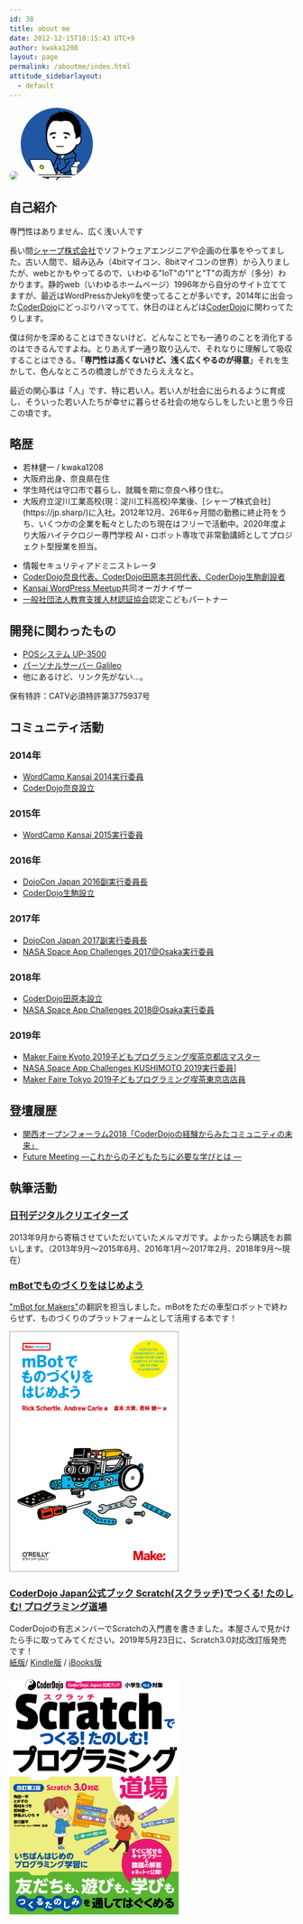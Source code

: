 ```yaml
---
id: 38
title: about me
date: 2012-12-15T10:15:43 UTC+9
author: kwaka1208
layout: page
permalink: /aboutme/index.html
attitude_sidebarlayout:
  - default
---
```

<section id="aboutme">
<img src="https://avatars.githubusercontent.com/{{ page.author }}" style="border-radius: 64px; width: 128px;">
<img src="/assets/images/aboutme/kwaka1208.png" style="border-radius: 64px; width: 128px;">

<div class="sns-icon">
	<a href="https://twitter.com/kwaka1208" target="blank"><i class="fa fa-twitter"></i></a>
	<a href="https://www.instagram.com/kwaka1208/" target="blank"><i class="fa fa-instagram"></i></a>
	<a href="https://facebook.com/kwaka1208" target="blank"><i class="fa fa-facebook"></i></a>
	<a href="https://www.pinterest.jp/kwaka1208/" target="blank"><i class="fa fa-pinterest"></i></a>
	<a href="https://amzn.to/2s9Jwh5" target="blank"><i class="fa fa-amazon"></i></a>
</div>

<h2>自己紹介</h2>
<span class="tag-line">専門性はありません、広く浅い人です</span>
<p>
	長い間<a href="https://jp.sharp/" target="_blank">シャープ株式会社</a>でソフトウェアエンジニアや企画の仕事をやってました。古い人間で、組み込み（4bitマイコン、8bitマイコンの世界）から入りましたが、webとかもやってるので、いわゆる"IoT"の"I"と"T"の両方が（多分）わかります。静的web（いわゆるホームページ）1996年から自分のサイト立ててますが、最近はWordPressかJekyllを使ってることが多いです。2014年に出会った<a href="https://coderdojo.com/" target="_blank">CoderDojo</a>にどっぷりハマってて、休日のほとんどは<a href="https://coderdojo.com/" target="_blank">CoderDojo</a>に関わってたりします。
</p>
<p>
	僕は何かを深めることはできないけど、どんなことでも一通りのことを消化するのはできるんですよね。とりあえず一通り取り込んで、それなりに理解して吸収することはできる。「<strong>専門性は高くないけど、浅く広くやるのが得意</strong>」それを生かして、色んなところの橋渡しができたらええなと。
</p>
<p>
	最近の関心事は「人」です、特に若い人。若い人が社会に出られるように育成し、そういった若い人たちが幸せに暮らせる社会の地ならしをしたいと思う今日この頃です。
</p>
<h2>略歴</h2>
<ul class="no-list-mark">
	<li>若林健一 / kwaka1208</li>
	<li>大阪府出身、奈良県在住</li>
	<li>学生時代は守口市で暮らし、就職を期に奈良へ移り住む。</li>
	<li>
		大阪府立淀川工業高校(現：淀川工科高校)卒業後、[シャープ株式会社](https://jp.sharp/)に入社。2012年12月、26年6ヶ月間の勤務に終止符をうち、いくつかの企業を転々としたのち現在はフリーで活動中。2020年度より大阪ハイテクロジー専門学校 AI・ロボット専攻で非常勤講師としてプロジェクト型授業を担当。
	</li>
</ul>
<ul>
	<li>情報セキュリティアドミニストレータ</li>
	<li><a href="/CoderDojo" target="_blank">CoderDojo奈良代表、CoderDojo田原本共同代表、CoderDojo生駒創設者</a></li>
	<li><a href="https://www.meetup.com/ja-JP/Kansai-WordPress-Meetup/" target="_blank">Kansai WordPress Meetup</a>共同オーガナイザー</li>
	<li><a href="http://jactes.or.jp/" target="_blank">一般社団法人教育支援人材認証協会</a>認定こどもパートナー</li>
</ul>

<h2>開発に関わったもの</h2>
<ul>
	<li>
		<a href="http://www.sharpusa.com/ForBusiness/POSSolutions/PointOfSaleSystemsNew/Models/UP3500.aspx#overview" target="_blank">POSシステム UP-3500</a>
	</li>
	<li>
		<a href="https://jp.sharp/galileo/" target="_blank">パーソナルサーバー Galileo</a>
	</li>
	<li>
		他にあるけど、リンク先がない...。
	</li>
</ul>
<p>保有特許：CATV必須特許第3775937号</p>
<h2>コミュニティ活動</h2>
<h3 class="history">2014年</h3>
<ul>
	<li>
		<a href="https://kansai.wordcamp.org/2014/organizers/" target="_blank">
			WordCamp Kansai 2014実行委員
		</a>
	</li>
	<li>
		<a href="https://coderdojo-nara-ikoma.github.io/" target="_blank">
			CoderDojo奈良設立
		</a>
	</li>
</ul>
<h3 class="history">2015年</h3>
<ul>
	<li>
		<a href="https://kansai.wordcamp.org/2015/organizers/" target="_blank">
			WordCamp Kansai 2015実行委員
		</a>
	</li>
</ul>
<h3 class="history">2016年</h3>
<ul>
	<li>
		<a href="https://dojocon2016.coderdojo.jp/" target="_blank">
			DojoCon Japan 2016副実行委員長
		</a>
	</li>
	<li>
		<a href="https://coderdojo-nara-ikoma.github.io/" target="_blank">
			CoderDojo生駒設立
		</a>
	</li>
</ul>
<h3 class="history">2017年</h3>
<ul>
	<li>
		<a href="https://dojocon2017.coderdojo.jp/" target="_blank">
			DojoCon Japan 2017副実行委員長
		</a>
	</li>
	<li>
		<a href="https://spaceappschallenge.space/" target="_blank">
			NASA Space App Challenges 2017@Osaka実行委員
		</a>
	</li>
</ul>
<h3 class="history">2018年</h3>
<ul>
	<li>
		<a href="https://coderdojo-nara-ikoma.github.io/" target="_blank">
			CoderDojo田原本設立
		</a>
	</li>
	<li>
		<a href="https://spaceappschallenge.space/" target="_blank">
			NASA Space App Challenges 2018@Osaka実行委員
		</a>
	</li>
</ul>
<h3 class="history">2019年</h3>
<ul>
	<li>
		<a href="https://pgmsaloon4kids.github.io/kyoto/" target="_blank">
			Maker Faire Kyoto 2019子どもプログラミング喫茶京都店マスター
		</a>
	</li>
	<li>
		<a href="https://space-apps-kushimoto.github.io/" target="_blank">
			NASA Space App Challenges KUSHIMOTO 2019実行委員]
		</a>
	</li>
	<li>
		<a href="https://pgmsaloon4kids.github.io/kyoto/" target="_blank">
			Maker Faire Tokyo 2019子どもプログラミング喫茶東京店店員
		</a>
	</li>
</ul>
<h2>登壇履歴</h2>
<ul>
	<li>
		<a href="https://k-of.jp/backend_2018/session/1216.html" target="_blank">
			関西オープンフォーラム2018「CoderDojoの経験からみたコミュニティの未来」
		</a>
	</li>
	<li>
		<a href="http://www.kansai-u.ac.jp/umeda/event-seminar/future-meeting/future-meeting181216.html" target="_blank">
			Future Meeting ―これからの子どもたちに必要な学びとは ―
		</a>
	</li>
</ul>

<h2>執筆活動</h2>
<h3>
	<a href="http://bit.ly/dgcr_kwaka1208" target="_blank">日刊デジタルクリエイターズ</a><br>
</h3>
<p>
	2013年9月から寄稿させていただいていたメルマガです。よかったら購読をお願いします。（2013年9月〜2015年6月、2016年1月～2017年2月、2018年9月〜現在）
</p>
<h3>
	<a href="https://amzn.to/2tNuzS5" target="_blank">mBotでものづくりをはじめよう</a><br>
</h3>
<p>
	<a href="https://amzn.to/2ZmXcRP" target="_blank">"mBot for Makers"</a>の翻訳を担当しました。mBotをただの車型ロボットで終わらせず、ものづくりのプラットフォームとして活用する本です！
</p>
<p>
	<a href="https://amzn.to/2tNuzS5" alt="mBotでものづくりをはじめよう" target="_blank"><img src="/assets/images/aboutme/mBot_for_Makers.png" style="width:300px; height:auto;"></a>
</p>
<h3>
	<a href="https://amzn.to/35WZ8CX" target="_blank">CoderDojo Japan公式ブック Scratch(スクラッチ)でつくる! たのしむ! プログラミング道場</a>
</h3>
<p>
	CoderDojoの有志メンバーでScratchの入門書を書きました。本屋さんで見かけたら手に取ってみてください。2019年5月23日に、Scratch3.0対応改訂版発売です！<br>
	<a href="https://amzn.to/35WZ8CX" target="_blank">紙版</a>/ <a href="https://amzn.to/2MtkKzn" target="_blank">Kindle版</a> / <a href="http://bit.ly/ScratchDojo2" target="_blank">iBooks版</a>
</p>
<p>
	<a href="https://amzn.to/35WZ8CX" alt="CoderDojo Japan公式ブック Scratch(スクラッチ)でつくる! たのしむ! プログラミング道場" target="_blank">
		<img src="/assets/images/aboutme/scratch.png" style="width:300px; height:auto;">
	</a>
</p>
</section>